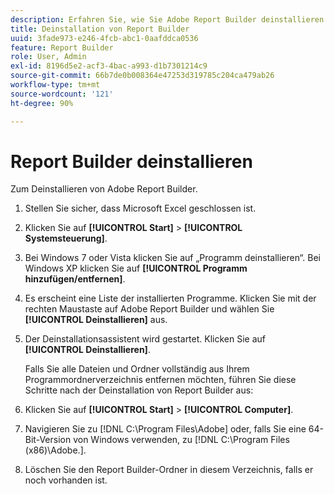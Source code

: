 ```yaml
---
description: Erfahren Sie, wie Sie Adobe Report Builder deinstallieren.
title: Deinstallation von Report Builder
uuid: 3fade973-e246-4fcb-abc1-0aafddca0536
feature: Report Builder
role: User, Admin
exl-id: 8196d5e2-acf3-4bac-a993-d1b7301214c9
source-git-commit: 66b7de0b008364e47253d319785c204ca479ab26
workflow-type: tm+mt
source-wordcount: '121'
ht-degree: 90%

---
```


# Report Builder deinstallieren

Zum Deinstallieren von Adobe Report Builder.

1. Stellen Sie sicher, dass Microsoft Excel geschlossen ist.
1. Klicken Sie auf **[!UICONTROL Start]** > **[!UICONTROL Systemsteuerung]**.
1. Bei Windows 7 oder Vista klicken Sie auf „Programm deinstallieren“. Bei Windows XP klicken Sie auf **[!UICONTROL Programm hinzufügen/entfernen]**.
1. Es erscheint eine Liste der installierten Programme. Klicken Sie mit der rechten Maustaste auf Adobe Report Builder und wählen Sie **[!UICONTROL Deinstallieren]** aus.
1. Der Deinstallationsassistent wird gestartet. Klicken Sie auf **[!UICONTROL Deinstallieren]**.

   Falls Sie alle Dateien und Ordner vollständig aus Ihrem Programmordnerverzeichnis entfernen möchten, führen Sie diese Schritte nach der Deinstallation von Report Builder aus:
1. Klicken Sie auf **[!UICONTROL Start]** > **[!UICONTROL Computer]**.
1. Navigieren Sie zu [!DNL C:\Program Files\Adobe\] oder, falls Sie eine 64-Bit-Version von Windows verwenden, zu [!DNL C:\Program Files (x86)\Adobe.].
1. Löschen Sie den Report Builder-Ordner in diesem Verzeichnis, falls er noch vorhanden ist.
